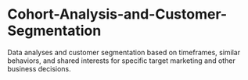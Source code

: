 # Cohort-Analysis-and-Customer-Segmentation
Data analyses and customer segmentation based on timeframes, similar behaviors, and shared interests for specific target marketing and other business decisions. 
